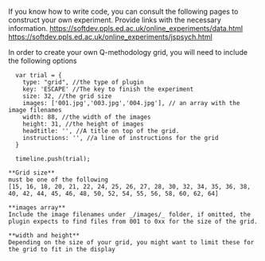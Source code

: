 If you know how to write code, you can consult the following pages to construct your own experiment. 
Provide links with the necessary information. 
https://softdev.ppls.ed.ac.uk/online_experiments/data.html
https://softdev.ppls.ed.ac.uk/online_experiments/jspsych.html


In order to create your own Q-methodology grid, you will need to include the following options

```
  var trial = {
    type: "grid", //the type of plugin
    key: 'ESCAPE' //The key to finish the experiment
    size: 32, //the grid size 
    images: ['001.jpg','003.jpg','004.jpg'], // an array with the image filenames
    width: 88, //the width of the images
    height: 31, //the height of images
    headtitle: '', //A title on top of the grid.
    instructions: '', //a line of instructions for the grid
  }
  
  timeline.push(trial);
```

```
**Grid size**
must be one of the following
[15, 16, 18, 20, 21, 22, 24, 25, 26, 27, 28, 30, 32, 34, 35, 36, 38, 40, 42, 44, 45, 46, 48, 50, 52, 54, 55, 56, 58, 60, 62, 64]

**images array**
Include the image filenames under _/images/_ folder, if omitted, the plugin expects to find files from 001 to 0xx for the size of the grid. 

**width and height**
Depending on the size of your grid, you might want to limit these for the grid to fit in the display
```

